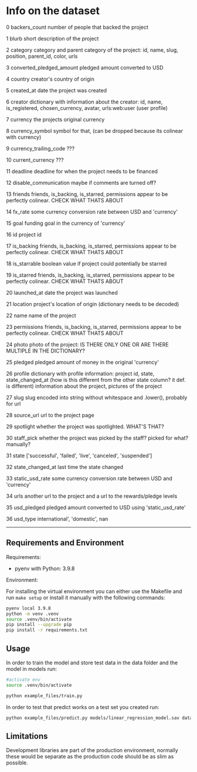 # Info on the dataset

0	backers_count	number of people that backed the project

1	blurb	short description of the project

2	category	category and parent category of the project: id, name, slug, position, parent_id, color, urls

3	converted_pledged_amount	pledged amount converted to USD

4	country	creator's country of origin

5	created_at	date the project was created

6	creator	dictionary with information about the creator: id, name, is_registered, chosen_currency, avatar, urls:web:user (user profile)

7	currency	the projects original currency

8	currency_symbol	symbol for that, (can be dropped because its colinear with currency)

9	currency_trailing_code	???

10	current_currency	???

11	deadline	deadline for when the project needs to be financed

12	disable_communication	maybe if comments are turned off?

13	friends	friends, is_backing, is_starred, permissions appear to be perfectly colinear. CHECK WHAT THATS ABOUT

14	fx_rate	some currency conversion rate between USD and 'currency'

15	goal	funding goal in the currency of 'currency'

16	id	project id

17	is_backing	friends, is_backing, is_starred, permissions appear to be perfectly colinear. CHECK WHAT THATS ABOUT

18	is_starrable	boolean value if project could potentially be starred

19	is_starred	friends, is_backing, is_starred, permissions appear to be perfectly colinear. CHECK WHAT THATS ABOUT

20	launched_at	date the project was launched

21	location	project's location of origin (dictionary needs to be decoded)

22	name	name of the project

23	permissions	friends, is_backing, is_starred, permissions appear to be perfectly colinear. CHECK WHAT THATS ABOUT

24	photo	photo of the project: IS THERE ONLY ONE OR ARE THERE MULTIPLE IN THE DICTIONARY?

25	pledged	pledged amount of money in the original 'currency'

26	profile	dictionary with profile information: project id, state, state_changed_at (how is this different from the other state column? it def. is different) 
information about the project, pictures of the project

27	slug	slug encoded into string without whitespace and .lower(), probably for url

28	source_url	url to the project page

29	spotlight	whether the project was spotlighted. WHAT'S THAT?

30	staff_pick	whether the project was picked by the staff? picked for what? manually?

31	state	['successful', 'failed', 'live', 'canceled', 'suspended']

32	state_changed_at	last time the state changed

33	static_usd_rate	some currency conversion rate between USD and 'currency'

34	urls	another url to the project and a url to the rewards/pledge levels

35	usd_pledged	pledged amount converted to USD using 'static_usd_rate'

36	usd_type	international', 'domestic', nan

---
## Requirements and Environment

Requirements:
- pyenv with Python: 3.9.8

Environment: 

For installing the virtual environment you can either use the Makefile and run `make setup` or install it manually with the following commands: 

```Bash
pyenv local 3.9.8
python -m venv .venv
source .venv/bin/activate
pip install --upgrade pip
pip install -r requirements.txt
```

## Usage

In order to train the model and store test data in the data folder and the model in models run:

```bash
#activate env
source .venv/bin/activate

python example_files/train.py  
```

In order to test that predict works on a test set you created run:

```bash
python example_files/predict.py models/linear_regression_model.sav data/X_test.csv data/y_test.csv
```

## Limitations

Development libraries are part of the production environment, normally these would be separate as the production code should be as slim as possible.
